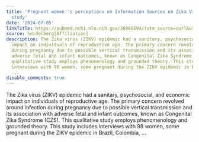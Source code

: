 ```yaml
---
title: 'Pregnant women''s perceptions on Information Sources on Zika Virus: a qualitative
  study'
date: '2024-07-05'
linkTitle: https://pubmed.ncbi.nlm.nih.gov/38966594/?utm_source=curl&utm_medium=rss&utm_campaign=pubmed-2&utm_content=1FakS-2QOkCT8HsMOQP1bCRQ4YzyumYOmxmF0moLsQ3dFB1E9V&fc=20220326224207&ff=20240705181629&v=2.18.0.post9+e462414
source: heidelberg[Affiliation]
description: The Zika virus (ZIKV) epidemic had a sanitary, psychosocial, and economic
  impact on individuals of reproductive age. The primary concern revolved around infection
  during pregnancy due to possible vertical transmission and its association with
  adverse fetal and infant outcomes, known as Congenital Zika Syndrome (CZS). This
  qualitative study employs phenomenology and grounded theory. This study includes
  interviews with 98 women, some pregnant during the ZIKV epidemic in Brazil, Colombia,
  ...
disable_comments: true
---
```

The Zika virus (ZIKV) epidemic had a sanitary, psychosocial, and economic impact on individuals of reproductive age. The primary concern revolved around infection during pregnancy due to possible vertical transmission and its association with adverse fetal and infant outcomes, known as Congenital Zika Syndrome (CZS). This qualitative study employs phenomenology and grounded theory. This study includes interviews with 98 women, some pregnant during the ZIKV epidemic in Brazil, Colombia, ...